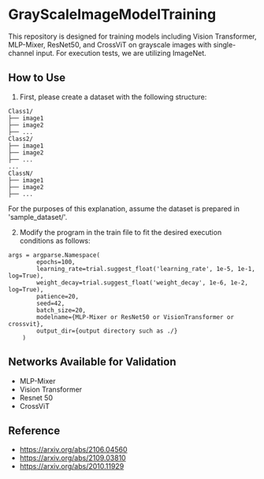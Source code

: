 # GrayScaleImageModelTraining
This repository is designed for training models including Vision Transformer, MLP-Mixer, ResNet50, and CrossViT on grayscale images with single-channel input. For execution tests, we are utilizing ImageNet.
## How to Use
1. First, please create a dataset with the following structure:
```
Class1/
├── image1
├── image2
├── ...
Class2/
├── image1
├── image2
├── ...
...
ClassN/
├── image1
├── image2
├── ...

```
For the purposes of this explanation, assume the dataset is prepared in 'sample_dataset/'.

2. Modify the program in the train file to fit the desired execution conditions as follows:
```
args = argparse.Namespace(
        epochs=100,
        learning_rate=trial.suggest_float('learning_rate', 1e-5, 1e-1, log=True),
        weight_decay=trial.suggest_float('weight_decay', 1e-6, 1e-2, log=True),
        patience=20,
        seed=42,
        batch_size=20,
        modelname={MLP-Mixer or ResNet50 or VisionTransformer or crossvit},
        output_dir={output directory such as ./}
    )
```
## Networks Available for Validation
- MLP-Mixer
- Vision Transformer
- Resnet 50
- CrossViT

## Reference
- https://arxiv.org/abs/2106.04560
- https://arxiv.org/abs/2109.03810
- https://arxiv.org/abs/2010.11929

